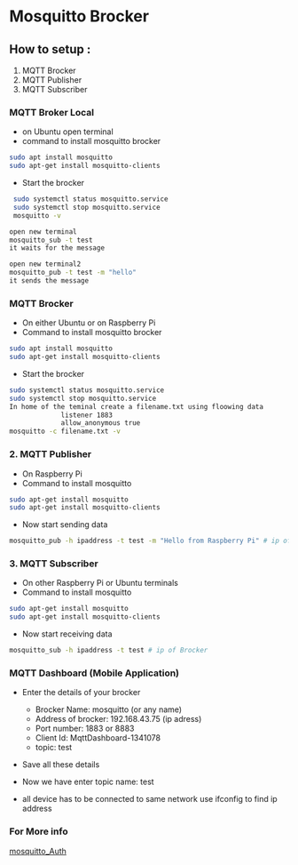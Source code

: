 # Mosquitto Brocker

## How to setup :
1. MQTT Brocker
2. MQTT Publisher
3. MQTT Subscriber

### MQTT Broker Local
 - on Ubuntu open terminal
 - command to install mosquitto brocker
```bash
sudo apt install mosquitto
sudo apt-get install mosquitto-clients 
```
- Start the brocker

```bash 
 sudo systemctl status mosquitto.service
 sudo systemctl stop mosquitto.service
 mosquitto -v
```
```bash
open new terminal 
mosquitto_sub -t test 
it waits for the message
```
```bash
open new terminal2 
mosquitto_pub -t test -m "hello" 
it sends the message
```

### MQTT Brocker 
- On either Ubuntu or on Raspberry Pi
- Command to install mosquitto brocker

```bash
sudo apt install mosquitto
sudo apt-get install mosquitto-clients 
```
- Start the brocker

```bash 
sudo systemctl status mosquitto.service
sudo systemctl stop mosquitto.service
In home of the teminal create a filename.txt using floowing data
             listener 1883
             allow_anonymous true
mosquitto -c filename.txt -v 
```

### 2. MQTT Publisher
- On Raspberry Pi 
- Command to install mosquitto 

```bash
sudo apt-get install mosquitto
sudo apt-get install mosquitto-clients
```
- Now start sending data 

```bash 
mosquitto_pub -h ipaddress -t test -m "Hello from Raspberry Pi" # ip of brocker
```

### 3. MQTT Subscriber
- On other Raspberry Pi or Ubuntu terminals
- Command to install mosquitto 

```bash
sudo apt-get install mosquitto
sudo apt-get install mosquitto-clients
```
- Now start receiving data 

```bash
mosquitto_sub -h ipaddress -t test # ip of Brocker
```

### MQTT Dashboard (Mobile Application)
- Enter the details of your brocker
  - Brocker Name: mosquitto (or any name)
  - Address of brocker: 192.168.43.75 (ip adress)
  - Port number: 1883 or 8883
  - Client Id: MqttDashboard-1341078
  - topic: test

- Save all these details
- Now we have enter topic name: test
- all device has to be connected to same network use ifconfig to find ip address


### For More info 
[mosquitto_Auth](https://mosquitto.org/documentation/authentication-methods/)

